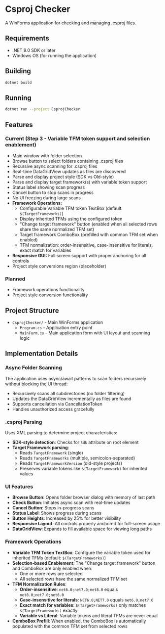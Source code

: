 # Csproj Checker

A WinForms application for checking and managing .csproj files.

## Requirements

- .NET 9.0 SDK or later
- Windows OS (for running the application)

## Building

```bash
dotnet build
```

## Running

```bash
dotnet run --project CsprojChecker
```

## Features

### Current (Step 3 - Variable TFM token support and selection enablement)
- Main window with folder selection
- Browse button to select folders containing .csproj files
- Recursive async scanning for .csproj files
- Real-time DataGridView updates as files are discovered
- Parse and display project style (SDK vs Old-style)
- Parse and display target framework(s) with variable token support
- Status label showing scan progress
- Cancel button to stop scans in progress
- No UI freezing during large scans
- **Framework Operations:**
  - Configurable Variable TFM token TextBox (default: `$(TargetFrameworks)`)
  - Display inherited TFMs using the configured token
  - "Change target framework" button (enabled when all selected rows share the same normalized TFM set)
  - Target framework ComboBox (prefilled with common TFM set when enabled)
  - TFM normalization: order-insensitive, case-insensitive for literals, exact match for variables
- **Responsive GUI:** Full screen support with proper anchoring for all controls
- Project style conversions region (placeholder)

### Planned
- Framework operations functionality
- Project style conversion functionality

## Project Structure

- `CsprojChecker/` - Main WinForms application
  - `Program.cs` - Application entry point
  - `MainForm.cs` - Main application form with UI layout and scanning logic

## Implementation Details

### Async Folder Scanning
The application uses async/await patterns to scan folders recursively without blocking the UI thread:
- Recursively scans all subdirectories (no folder filtering)
- Updates the DataGridView incrementally as files are found
- Supports cancellation via CancellationToken
- Handles unauthorized access gracefully

### .csproj Parsing
Uses XML parsing to determine project characteristics:
- **SDK-style detection**: Checks for `Sdk` attribute on root element
- **Target Framework parsing**: 
  - Reads `TargetFramework` (single)
  - Reads `TargetFrameworks` (multiple, semicolon-separated)
  - Reads `TargetFrameworkVersion` (old-style projects)
  - Preserves variable tokens like `$(TargetFramework)` for inherited values

### UI Features
- **Browse Button**: Opens folder browser dialog with memory of last path
- **Check Button**: Initiates async scan with real-time updates
- **Cancel Button**: Stops in-progress scans
- **Status Label**: Shows progress during scans
- **Button Heights**: Increased by 25% for better visibility
- **Responsive Layout**: All controls properly anchored for full-screen usage
- **DataGridView**: Expands to fill available space for viewing long paths

### Framework Operations
- **Variable TFM Token TextBox**: Configure the variable token used for inherited TFMs (default: `$(TargetFrameworks)`)
- **Selection-based Enablement**: The "Change target framework" button and ComboBox are only enabled when:
  - One or more rows are selected
  - All selected rows have the same normalized TFM set
- **TFM Normalization Rules**:
  - **Order-insensitive**: `net6.0;net7.0;net8.0` equals `net8.0;net7.0;net6.0`
  - **Case-insensitive for literals**: `NET6.0;NET7.0` equals `net6.0;net7.0`
  - **Exact match for variables**: `$(TargetFrameworks)` only matches `$(TargetFrameworks)` exactly
  - **Variable vs Literal**: Variable tokens and literal TFMs are never equal
- **ComboBox Prefill**: When enabled, the ComboBox is automatically populated with the common TFM set from selected rows
